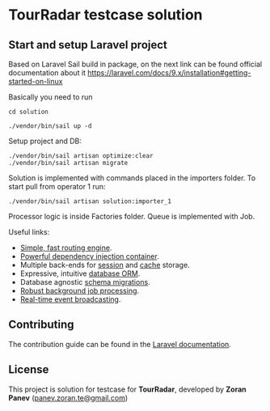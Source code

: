 # TourRadar testcase solution

## Start and setup Laravel project

Based on Laravel Sail build in package, on the next link can be found 
official documentation about it
https://laravel.com/docs/9.x/installation#getting-started-on-linux

Basically you need to run

```allykeynamelanguage
cd solution

./vendor/bin/sail up -d
```

Setup project and DB:

```allykeynamelanguage
./vendor/bin/sail artisan optimize:clear
./vendor/bin/sail artisan migrate
```

Solution is implemented with commands placed in the importers folder.
To start pull from operator 1 run:

```allykeynamelanguage
./vendor/bin/sail artisan solution:importer_1
```

Processor logic is inside Factories folder. Queue is implemented with Job.

Useful links:

- [Simple, fast routing engine](https://laravel.com/docs/routing).
- [Powerful dependency injection container](https://laravel.com/docs/container).
- Multiple back-ends for [session](https://laravel.com/docs/session) and [cache](https://laravel.com/docs/cache) storage.
- Expressive, intuitive [database ORM](https://laravel.com/docs/eloquent).
- Database agnostic [schema migrations](https://laravel.com/docs/migrations).
- [Robust background job processing](https://laravel.com/docs/queues).
- [Real-time event broadcasting](https://laravel.com/docs/broadcasting).

## Contributing

The contribution guide can be found in the [Laravel documentation](https://laravel.com/docs/contributions).

## License

This project is solution for testcase for **TourRadar**, developed by 
**Zoran Panev** (panev.zoran.te@gmail.com)
